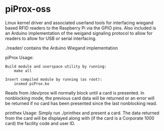 # piProx-oss
Linux kernel driver and associated userland tools for interfacing wiegand based RFID readers to the Raspberry Pi via the GPIO pins. Also included is an Arduino implementation of the weigand signaling protocol to allow for readers to allow for USB or serial interfacing.

./reader/ contains the Arduino Wiegand implementation

piProx Usage:
	
	Build module and userspace utility by running:
		make all
	
	Insert compiled module by running (as root):
		insmod piProx.ko
		
Reads from /dev/prox will normally block until a card is presented. In nonblocking mode, the previous card data 			will be returned or an error will be returned if no card has been presented since the last nonblocking read.
	
printhex Usage:
	Simply run ./printhex and present a card. The data returned from the card will be displayed along with (if the card 	is a Corporate 1000 card) the facility code and user ID.
